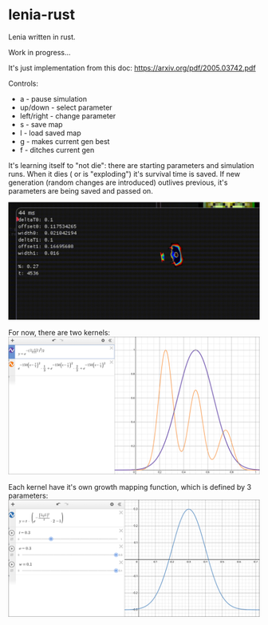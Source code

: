 # lenia-rust
Lenia written in rust.

Work in progress...

It's just implementation from this doc: https://arxiv.org/pdf/2005.03742.pdf

Controls:
 - a - pause simulation
 - up/down - select parameter
 - left/right - change parameter
 - s - save map
 - l - load saved map
 - g - makes current gen best
 - f - ditches current gen

It's learning itself to "not die": there are starting parameters and simulation runs. When it dies ( or is "exploding") it's survival time is saved. If new generation (random changes are introduced) outlives previous, it's parameters are being saved and passed on.

![example](https://github.com/HVisMyLife/lenia-rust/blob/master/recording.gif)

For now, there are two kernels:
![example](https://github.com/HVisMyLife/lenia-rust/blob/master/kernels.png)

Each kernel have it's own growth mapping function, which is defined by 3 parameters:
![example](https://github.com/HVisMyLife/lenia-rust/blob/master/growth_map.png)
